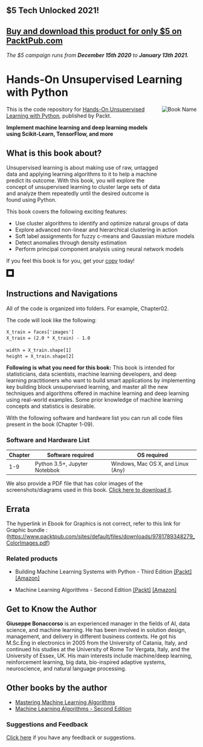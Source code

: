 ## $5 Tech Unlocked 2021!
[Buy and download this product for only $5 on PacktPub.com](https://www.packtpub.com/)
-----
*The $5 campaign         runs from __December 15th 2020__ to __January 13th 2021.__*

# 	Hands-On Unsupervised Learning with Python

<a href="https://www.packtpub.com/big-data-and-business-intelligence/hands-unsupervised-learning-python?utm_source=github&utm_medium=repository&utm_campaign=9781789348279"><img src="https://www.packtpub.com/sites/default/files/B10914_Cover.png" alt="Book Name" height="256px" align="right"></a>

This is the code repository for [Hands-On Unsupervised Learning with Python](https://www.packtpub.com/big-data-and-business-intelligence/hands-unsupervised-learning-python?utm_source=github&utm_medium=repository&utm_campaign=9781789348279), published by Packt.

**Implement machine learning and deep learning models using Scikit-Learn, TensorFlow, and more**

## What is this book about?
Unsupervised learning is about making use of raw, untagged data and applying learning algorithms to it to help a machine predict its outcome. With this book, you will explore the concept of unsupervised learning to cluster large sets of data and analyze them repeatedly until the desired outcome is found using Python.

This book covers the following exciting features: 
* Use cluster algorithms to identify and optimize natural groups of data 
* Explore advanced non-linear and hierarchical clustering in action
* Soft label assignments for fuzzy c-means and Gaussian mixture models
* Detect anomalies through density estimation
* Perform principal component analysis using neural network models

If you feel this book is for you, get your [copy](https://www.amazon.com/dp/1789349273) today!

<a href="https://www.packtpub.com/?utm_source=github&utm_medium=banner&utm_campaign=GitHubBanner"><img src="https://raw.githubusercontent.com/PacktPublishing/GitHub/master/GitHub.png" 
alt="https://www.packtpub.com/" border="5" /></a>


## Instructions and Navigations
All of the code is organized into folders. For example, Chapter02.

The code will look like the following:
```
X_train = faces['images']
X_train = (2.0 * X_train) - 1.0

width = X_train.shape[1]
height = X_train.shape[2]
```

**Following is what you need for this book:**
This book is intended for statisticians, data scientists, machine learning developers, and deep learning practitioners who want to build smart applications by implementing key building block unsupervised learning, and master all the new techniques and algorithms offered in machine learning and deep learning using real-world examples. Some prior knowledge of machine learning concepts and statistics is desirable.

With the following software and hardware list you can run all code files present in the book (Chapter 1-09).

### Software and Hardware List

| Chapter  | Software required                   | OS required                        |
| -------- | ------------------------------------| -----------------------------------|
| 1-9      | Python 3.5+, Jupyter Notebbok       | Windows, Mac OS X, and Linux (Any) |



We also provide a PDF file that has color images of the screenshots/diagrams used in this book. [Click here to download it](https://www.packtpub.com/sites/default/files/downloads/9781789348279_ColorImages.pdf).

## Errata
The hyperlink in Ebook for Graphics is not correct, refer to this link for Graphic bundle : (https://www.packtpub.com/sites/default/files/downloads/9781789348279_ColorImages.pdf)


### Related products <Other books you may enjoy>
* Building Machine Learning Systems with Python - Third Edition [[Packt]](https://www.packtpub.com/big-data-and-business-intelligence/building-machine-learning-systems-python-third-edition?utm_source=github&utm_medium=repository&utm_campaign=9781788623223) [[Amazon]](https://www.amazon.com/dp/1788622227)

* Machine Learning Algorithms - Second Edition [[Packt]](https://www.packtpub.com/big-data-and-business-intelligence/machine-learning-algorithms-second-edition?utm_source=github&utm_medium=repository&utm_campaign=9781789347999) [[Amazon]](https://www.amazon.com/dp/1789345480)

## Get to Know the Author
**Giuseppe Bonaccorso**
is an experienced manager in the fields of AI, data science, and machine learning. He has been involved in solution design, management, and delivery in different business contexts. He got his M.Sc.Eng in electronics in 2005 from the University of Catania, Italy, and continued his studies at the University of Rome Tor Vergata, Italy, and the University of Essex, UK. His main interests include machine/deep learning, reinforcement learning, big data, bio-inspired adaptive systems, neuroscience, and natural language processing.


## Other books by the author
* [Mastering Machine Learning Algorithms](https://www.packtpub.com/big-data-and-business-intelligence/mastering-machine-learning-algorithms?utm_source=github&utm_medium=repository&utm_campaign=9781788621113)
* [Machine Learning Algorithms - Second Edition](https://www.packtpub.com/big-data-and-business-intelligence/machine-learning-algorithms-second-edition?utm_source=github&utm_medium=repository&utm_campaign=9781789347999)

### Suggestions and Feedback
[Click here](https://docs.google.com/forms/d/e/1FAIpQLSdy7dATC6QmEL81FIUuymZ0Wy9vH1jHkvpY57OiMeKGqib_Ow/viewform) if you have any feedback or suggestions.

